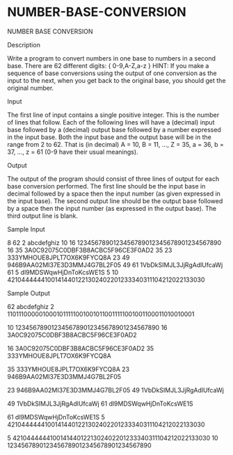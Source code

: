 # NUMBER-BASE-CONVERSION

NUMBER BASE CONVERSION

Description

Write a program to convert numbers in one base to numbers in a second base. There are 62 different digits:
{ 0-9,A-Z,a-z }
HINT: If you make a sequence of base conversions using the output of one conversion as the input to the next, when you get back to the original base, you should get the original number.


Input

The first line of input contains a single positive integer. This is the number of lines that follow. Each of the following lines will have a (decimal) input base followed by a (decimal) output base followed by a number expressed in the input base. Both the input base and the output base will be in the range from 2 to 62. That is (in decimal) A = 10, B = 11, ..., Z = 35, a = 36, b = 37, ..., z = 61 (0-9 have their usual meanings).

Output

The output of the program should consist of three lines of output for each base conversion performed. The first line should be the input base in decimal followed by a space then the input number (as given expressed in the input base). The second output line should be the output base followed by a space then the input number (as expressed in the output base). The third output line is blank.

Sample Input

8
62 2 abcdefghiz
10 16 1234567890123456789012345678901234567890
16 35 3A0C92075C0DBF3B8ACBC5F96CE3F0AD2
35 23 333YMHOUE8JPLT7OX6K9FYCQ8A
23 49 946B9AA02MI37E3D3MMJ4G7BL2F05
49 61 1VbDkSIMJL3JjRgAdlUfcaWj
61 5 dl9MDSWqwHjDnToKcsWE1S
5 10 42104444441001414401221302402201233340311104212022133030

Sample Output

62 abcdefghiz
2 11011100000100010111110010010110011111001001100011010010001

10 1234567890123456789012345678901234567890
16 3A0C92075C0DBF3B8ACBC5F96CE3F0AD2

16 3A0C92075C0DBF3B8ACBC5F96CE3F0AD2
35 333YMHOUE8JPLT7OX6K9FYCQ8A

35 333YMHOUE8JPLT7OX6K9FYCQ8A
23 946B9AA02MI37E3D3MMJ4G7BL2F05

23 946B9AA02MI37E3D3MMJ4G7BL2F05
49 1VbDkSIMJL3JjRgAdlUfcaWj

49 1VbDkSIMJL3JjRgAdlUfcaWj
61 dl9MDSWqwHjDnToKcsWE1S

61 dl9MDSWqwHjDnToKcsWE1S
5 42104444441001414401221302402201233340311104212022133030

5 42104444441001414401221302402201233340311104212022133030
10 1234567890123456789012345678901234567890
